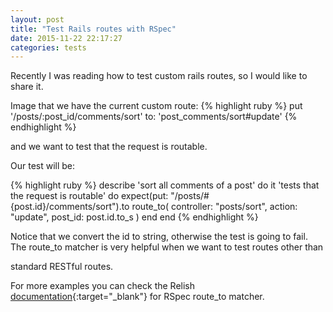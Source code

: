 ```yaml
---
layout: post
title: "Test Rails routes with RSpec"
date: 2015-11-22 22:17:27
categories: tests
---
```

Recently I was reading how to test custom rails routes, so I would like to share it.

Image that we have the current custom route:
{% highlight ruby %}
put '/posts/:post_id/comments/sort' to: 'post_comments/sort#update'
{% endhighlight %}

and we want to test that the request is routable.

Our test will be:

{% highlight ruby %}
describe 'sort all comments of a post' do
  it 'tests that the request is routable' do
    expect(put: "/posts/#{post.id}/comments/sort").to route_to(
      controller: "posts/sort",
      action: "update",
      post_id: post.id.to_s
    )
  end
end
{% endhighlight %}

Notice that we convert the id to string, otherwise the test is going to fail.
The route_to matcher is very helpful when we want to test routes other than

standard RESTful routes.

For more examples you can check the Relish [documentation](https://relishapp.com/rspec/rspec-rails/docs/routing-specs/route-to-matcher){:target="_blank"} for RSpec route_to matcher.
